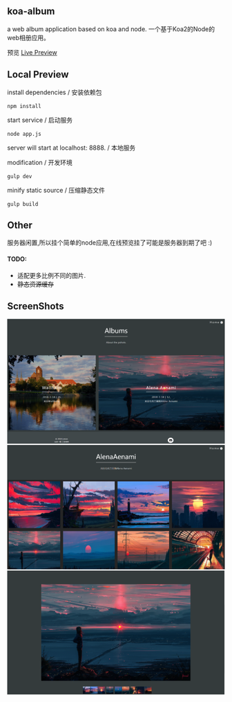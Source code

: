 ## koa-album

a web album application based on koa and node. 
一个基于Koa2的Node的web相册应用。

预览 [Live Preview](http://119.29.128.237) 

## Local Preview

install dependencies / 安装依赖包
```
npm install 
```

start service  / 启动服务 
```
node app.js
```
server will start at localhost: 8888. / 本地服务


modification  / 开发环境 
```
gulp dev
```

minify static source / 压缩静态文件
```
gulp build
```

## Other

服务器闲置,所以挂个简单的node应用,在线预览挂了可能是服务器到期了吧 :)

#### TODO:

  - 适配更多比例不同的图片.
  - ~~静态资源缓存~~


## ScreenShots

![lose the img](https://github.com/Lemonreds/koa-album/blob/master/static/01.png)
![lose the img](https://github.com/Lemonreds/koa-album/blob/master/static/02.png)
![lose the img](https://github.com/Lemonreds/koa-album/blob/master/static/03.png)